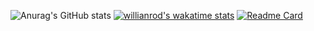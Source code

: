 ![Anurag's GitHub stats](https://github-readme-stats.vercel.app/api?username=Jaron-Wilson&show_icons=true)
[![willianrod's wakatime stats](https://github-readme-stats.vercel.app/api/wakatime?username=Jaron-Wilson)](https://github.com/anuraghazra/github-readme-stats)
[![Readme Card](https://github-readme-stats.vercel.app/api/pin/?username=Jaron-Wilson&repo=github-readme-stats)](https://github.com/Jaron-Wilson/github-readme-stats)
